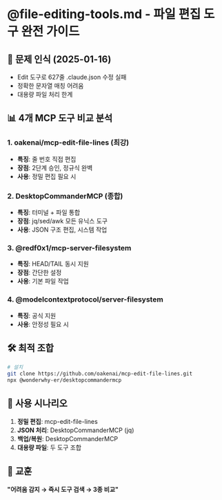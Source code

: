 # @file-editing-tools.md - 파일 편집 도구 완전 가이드

## 🎯 문제 인식 (2025-01-16)
- Edit 도구로 627줄 .claude.json 수정 실패
- 정확한 문자열 매칭 어려움
- 대용량 파일 처리 한계

## 📊 4개 MCP 도구 비교 분석

### 1. oakenai/mcp-edit-file-lines (최강)
- **특징**: 줄 번호 직접 편집
- **장점**: 2단계 승인, 정규식 완벽
- **사용**: 정밀 편집 필요 시

### 2. DesktopCommanderMCP (종합)
- **특징**: 터미널 + 파일 통합
- **장점**: jq/sed/awk 모든 유닉스 도구
- **사용**: JSON 구조 편집, 시스템 작업

### 3. @redf0x1/mcp-server-filesystem
- **특징**: HEAD/TAIL 동시 지원
- **장점**: 간단한 설정
- **사용**: 기본 파일 작업

### 4. @modelcontextprotocol/server-filesystem
- **특징**: 공식 지원
- **사용**: 안정성 필요 시

## 🛠️ 최적 조합
```bash
# 설치
git clone https://github.com/oakenai/mcp-edit-file-lines.git
npx @wonderwhy-er/desktopcommandermcp
```

## 📝 사용 시나리오
1. **정밀 편집**: mcp-edit-file-lines
2. **JSON 처리**: DesktopCommanderMCP (jq)
3. **백업/복원**: DesktopCommanderMCP
4. **대용량 파일**: 두 도구 조합

## 🚨 교훈
**"어려움 감지 → 즉시 도구 검색 → 3종 비교"**